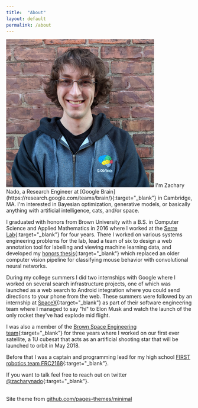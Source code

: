 ```yaml
---
title:  "About"
layout: default
permalink: /about
---
```


<img id="about-headshot" src="/assets/images/znado_head_shot_400px.jpg">
I'm Zachary Nado, a Research Engineer at [Google Brain](https://research.google.com/teams/brain/){:target="_blank"} in Cambridge, MA.  I'm interested in Bayesian optimization, generative models, or basically anything with artificial intelligence, cats, and/or space.

I graduated with honors from Brown University with a B.S. in Computer Science and Applied Mathematics in 2016 where I worked at the [Serre Lab](http://serre-lab.clps.brown.edu){:target="_blank"} for four years.  There I worked on various systems engineering problems for the lab, lead a team of six to design a web annotation tool for labelling and viewing machine learning data, and developed my [honors thesis](https://cs.brown.edu/research/pubs/theses/ugrad/2016/nado.zachary.pdf){:target="_blank"} which replaced an older computer vision pipeline for classifying mouse behavior with convolutional neural networks.

During my college summers I did two internships with Google where I worked on several search infrastructure projects, one of which was launched as a web search to Android integration where you could send directions to your phone from the web.  These summers were followed by an internship at [SpaceX](http://www.spacex.com){:target="_blank"} as part of their software engineering team where I managed to say "hi" to Elon Musk and watch the launch of the only rocket they've had explode mid flight.

I was also a member of the [Brown Space Engineering team](http://brownspace.org){:target="_blank"} for three years where I worked on our first ever satellite, a 1U cubesat that acts as an artificial shooting star that will be launched to orbit in May 2018.

Before that I was a captain and programming lead for my high school [FIRST robotics team FRC2168](https://team2168.org){:target="_blank"}.

If you want to talk feel free to reach out on twitter [@zacharynado](https://twitter.com/zacharynado){:target="_blank"}.

<br/>
Site theme from <a href="https://github.com/pages-themes/minimal" target="_blank">github.com/pages-themes/minimal</a>